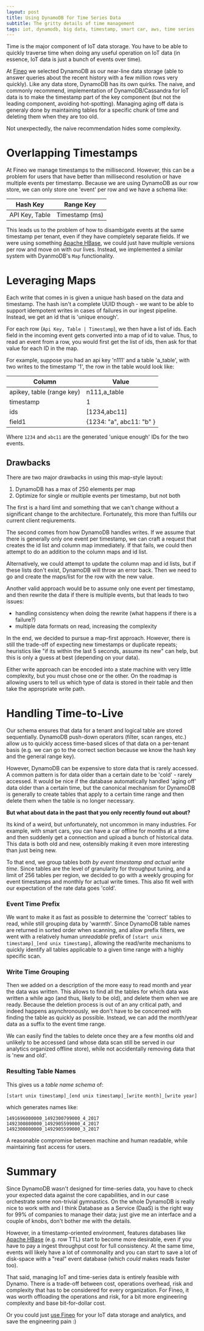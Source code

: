 ```yaml
---
layout: post
title: Using DynamoDB for Time Series Data
subtitle: The gritty details of time management
tags: iot, dynamodb, big data, timestamp, smart car, aws, time series
---
```


Time is the major component of IoT data storage. You have to be able to quickly traverse time when doing any useful operation on IoT data (in essence, IoT data is just a bunch of events over time).

At [Fineo] we selected DynamoDB as our near-line data storage (able to answer queries about the recent history with a few million rows very quickly). Like any data store, DynamoDB has its own quirks. The naive, and commonly recommend, implementation of DynamoDB/Cassandra for IoT data is to make the timestamp part of the key component (but not the leading component, avoiding hot-spotting). Managing aging off data is generaly done by maintaining tables for a specific chunk of time and deleting them when they are too old.

Not unexpectedly, the naive recommendation hides some complexity.

# Overlapping Timestamps

At Fineo we manage timestamps to the millisecond. However, this can be a problem for users that have better than millisecond resolution or have multiple events per timestamp. Because we are using DynamoDB as our row store, we can only store one 'event' per row and we have a schema like:

| Hash Key | Range Key|
|-----------|---------|
|API Key, Table| Timestamp (ms)|

This leads us to the problem of how to disambigate events at the same timestamp per tenant, even if they have completely separate fields. If we were using something [Apache HBase], we could just have multiple versions per row and move on with our lives. Instead, we implemented a similar system with DyanmoDB's `Map` functionality.

# Leveraging Maps

Each write that comes in is given a unique hash based on the data and timestamp. The hash isn't a complete UUID though - we want to be able to support idempotent writes in cases of failures in our ingest pipeline. Instead, we get an id that is 'unique enough'.

For each row (`Api Key, Table | Timestamp`), we then have a list of ids. Each field in the incoming event gets converted into a map of id to value. Thus, to read an event from a row, you would first get the list of ids, then ask for that value for each ID in the map.

For example, suppose you had an api key 'n111' and a table 'a_table', with two writes to the timestamp '1', the row in the table would look like:

| Column | Value |
|--------|-------|
|apikey, table (range key)| n111,a_table|
|timestamp| 1|
| ids    | [1234,abc11]|
| field1 | {1234: "a", abc11: "b" }|

Where `1234` and `abc11` are the generated 'unique enough' IDs for the two events.

## Drawbacks

There are two major drawbacks in using this map-style layout:

1. DynamoDB has a max of 250 elements per map
2. Optimize for single or multiple events per timestamp, but not both

The first is a hard limt and something that we can't change without a significant change to the architecture. Fortunately, this more than fulfills our current client reqiurements.

The second comes from how DynamoDB handles writes. If we assume that there is generally only one event per timestamp, we can craft a request that creates the id list and column map immediately. If that fails, we could then attempt to do an addition to the column maps and id list.

Alternatively, we could attempt to update the column map and id lists, but if these lists don't exist, DynamoDB will throw an error back. Then we need to go and create the maps/list for the row with the new value.

Another valid approach would be to assume only one event per timestamp, and then rewrite the data if there is multiple events, but that leads to two issues:
 * handling consistency when doing the rewrite (what happens if there is a failure?)
 * multiple data formats on read, increasing the complexity

In the end, we decided to pursue a map-first approach. However, there is still the trade-off of expecting new timestamps or duplicate repeats; heuristics like "if its within the last 5 seconds, assume its new" can help, but this is only a guess at best (depending on your data).

Either write approach can be encoded into a state machine with very little complexity, but you must chose one or the other. On the roadmap is allowing users to tell us which type of data is stored in their table and then take the appropriate write path.

# Handling Time-to-Live

Our schema ensures that data for a tenant and logical table are stored sequentially. DynamoDB push-down operators (filter, scan ranges, etc.) allow us to quickly access time-based slices of that data on a per-tenant basis (e.g. we can go to the correct section because we know the hash key and the general range key).

However, DynamoDB can be expensive to store data that is rarely accessed. A common pattern is for data older than a certain date to be 'cold' - rarely accessed. It would be nice if the database automatically handled 'aging off' data older than a certain time, but the canonical mechanism for DynamoDB is generally to create tables that apply to a certain time range and then delete them when the table is no longer necessary.

**But what about data in the past that you only recently found out about?**

Its kind of a weird, but unfortunately, not uncommon in many industries. For example, with smart cars, you can have a car offline for months at a time and then suddenly get a connection and upload a bunch of historical data. This data is both old and new, ostensibly making it even more interesting than just being new.

To that end, we group tables both _by event timestamp and actual write time_. Since tables are the level of granularity for throughput tuning, and a limit of 256 tables per region, we decided to go with a weekly grouping for event timestamps and monthly for actual write times. This also fit well with our expectation of the rate data goes 'cold'.

### Event Time Prefix

We want to make it as fast as possible to determine the 'correct' tables to read, while still grouping data by 'warmth'. Since DynamoDB table names are returned in sorted order when scanning, and allow prefix filters, we went with a relatively human _unreadable_ prefix of ```[start unix timestamp]_[end unix timestamp]```, allowing the read/write mechanisms to quickly identify all tables applicable to a given time range with a highly specific scan.

### Write Time Grouping

Then we added on a description of the more easy to read month and year the data was written. This allows to find all the tables for which data was written a while ago (and thus, likely to be old), and delete them when we are ready. Because the deletion process is out of an any critical path, and indeed happens asynchronously, we don't have to be concerned with finding the table as quickly as possible. Instead, we can add the month/year data as a suffix to the event time range.

We can easily find the tables to delete once they are a few months old and unlikely to be accessed (and whose data scan still be served in our analytics organized offline store), while not accidentally removing data that is 'new and old'.

### Resulting Table Names

This gives us a _table name schema_ of:

```[start unix timestamp]_[end unix timestamp]_[write month]_[write year]```

which generates names like:

```
1491696000000_1492300799000_4_2017
1492300800000_1492905599000_4_2017
1492300800000_1492905599000_3_2017
```

A reasonable compromise between machine and human readable, while maintaining fast access for users.


# Summary

Since DynamoDB wasn't designed for time-series data, you have to check your expected data against the core capabilities, and in our case orchestrate some non-trivial gymnastics. On the whole DynamoDB is really nice to work with and I think Database as a Service (DaaS) is the right way for 99% of companies to manage their data; just give me an interface and a couple of knobs, don't bother me with the details.

However, in a timestamp-oriented environment, features databases like [Apache HBase] (e.g. row TTL) start to become more desirable, even if you have to pay a ingest throughput cost for full consistency. At the same time, events will likely have a lot of commonality and you can start to save a lot of disk-space with a "real" event database (which _could_ makes reads faster too). 

That said, managing IoT and time-series data is entirely feasible with Dynamo. There is a trade-off between cost, operations overhead, risk and complexity  that has to be considered for every organization. For Fineo, it was worth offloading the operations and risk, for a bit more engineering complexity and base bit-for-dollar cost.

Or you could just [use Fineo] for your IoT data storage and analytics, and save the engineering pain :)

[Apache HBase]: https://hbase.apache.org
[Apache Drill]: https://drill.apache.org
[use Fineo]: https://fineo.io
[Fineo]: https://fineo.io
